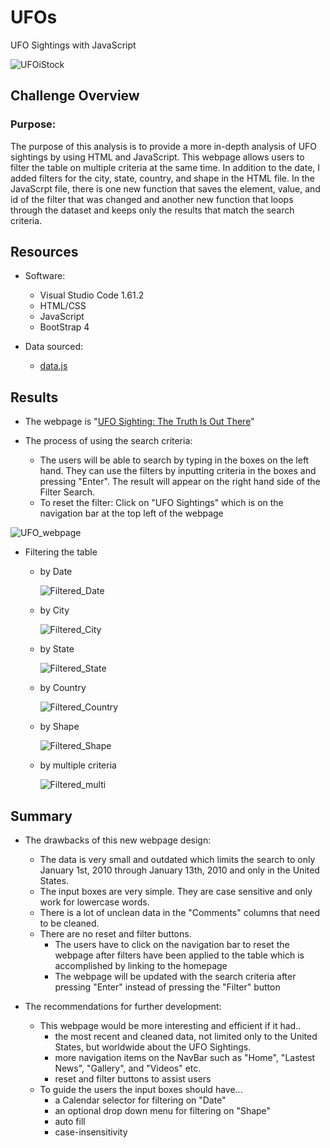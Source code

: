 # UFOs
UFO Sightings with JavaScript

![UFOiStock](https://user-images.githubusercontent.com/89308251/140245996-640f8218-fa09-4b0b-a550-ab241c797339.jpg)


## Challenge Overview

### Purpose:
   The purpose of this analysis is to provide a more in-depth analysis of UFO sightings by using HTML and JavaScript. This webpage allows users to filter the table on multiple criteria at the same time. 
In addition to the date, I added filters for the city, state, country, and shape in the HTML file. In the JavaScrpt file, there is one new function that saves the element, value, and id of the filter that was changed 
and another new function that loops through the dataset and keeps only the results that match the search criteria.


## Resources
- Software:
   - Visual Studio Code 1.61.2
   - HTML/CSS
   - JavaScript
   - BootStrap 4

- Data sourced: 
   - [data.js](https://github.com/SYDsCorner/UFOs/blob/main/static/js/data.js)   


## Results 

- The webpage is "[UFO Sighting: The Truth Is Out There](https://sydscorner.github.io/UFOs/)" 

- The process of using the search criteria:
   - The users will be able to search by typing in the boxes on the left hand. They can use the filters by inputting criteria in the boxes and pressing "Enter".
     The result will appear on the right hand side of the Filter Search.
   - To reset the filter: Click on "UFO Sightings" which is on the navigation bar at the top left of the webpage

![UFO_webpage](https://user-images.githubusercontent.com/89308251/140598765-c3ada825-d924-49dd-b2d6-35987750abbb.png)

- Filtering the table

   - by Date

     ![Filtered_Date](https://user-images.githubusercontent.com/89308251/140255097-05c4896e-eb1d-4f03-9be1-c0d9f2a5833b.png)

   - by City
   
     ![Filtered_City](https://user-images.githubusercontent.com/89308251/140255104-8c0511bf-0942-4eb8-9bf1-1e572c0a37e4.png)

   - by State
   
     ![Filtered_State](https://user-images.githubusercontent.com/89308251/140255107-ef68a42e-d878-48a7-88cf-880b9eefda9b.png)

   - by Country

     ![Filtered_Country](https://user-images.githubusercontent.com/89308251/140255120-187e3232-4622-4e74-9f2d-683df1db031c.png)

   - by Shape

     ![Filtered_Shape](https://user-images.githubusercontent.com/89308251/140255128-6b9f23ad-9ec2-479c-8e0a-d668e89c6570.png)

   - by multiple criteria

     ![Filtered_multi](https://user-images.githubusercontent.com/89308251/140255131-c08cf67a-80d4-47fb-96b3-f2d6da1e7f7b.png)

 
## Summary 

- The drawbacks of this new webpage design:  
   - The data is very small and outdated which limits the search to only January 1st, 2010 through January 13th, 2010 and only in the United States.   
   - The input boxes are very simple. They are case sensitive and only work for lowercase words.
   - There is a lot of unclean data in the "Comments" columns that need to be cleaned.
   - There are no reset and filter buttons. 
      - The users have to click on the navigation bar to reset the webpage after filters have been applied to the table which is accomplished by linking to the homepage
      - The webpage will be updated with the search criteria after pressing "Enter" instead of pressing the "Filter" button

- The recommendations for further development:
   - This webpage would be more interesting and efficient if it had..
      - the most recent and cleaned data, not limited only to the United States, but worldwide about the UFO Sightings.
      - more navigation items on the NavBar such as "Home", "Lastest News", "Gallery", and "Videos" etc.
      - reset and filter buttons to assist users
   - To guide the users the input boxes should have... 
      - a Calendar selector for filtering on "Date" 
      - an optional drop down menu for filtering on "Shape"
      - auto fill  
      - case-insensitivity
         
